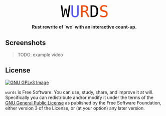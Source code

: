 <!-- # W<span style="color: #5454ff">U</span><span style="color: #f74c00">R</span>D<span style="color: #f74c00">S</span> -->

<p align="center"><img src="assets/logo.svg" width="150" alt="logo"></p>
<h4 align="center">Rust rewrite of `wc` with an interactive count-up.</h4>

## Screenshots
> TODO: example video

## License

[![GNU GPLv3 Image](https://www.gnu.org/graphics/gplv3-127x51.png)](https://www.gnu.org/licenses/gpl-3.0.en.html)

`wurds` is Free Software: You can use, study, share, and improve it at will. Specifically you can redistribute and/or modify it under the terms of the [GNU General Public License](https://www.gnu.org/licenses/gpl.html) as published by the Free Software Foundation, either version 3 of the License, or (at your option) any later version.